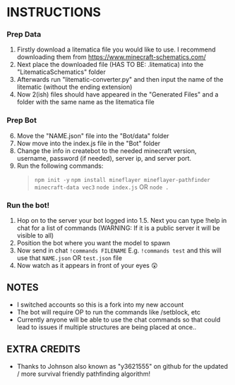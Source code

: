 # INSTRUCTIONS
### Prep Data
1. Firstly download a litematica file you would like to use. I recommend downloading them from https://www.minecraft-schematics.com/
2. Next place the downloaded file (HAS TO BE: .litematica) into the "LitematicaSchematics" folder
3. Afterwards run "litematic-converter.py" and then input the name of the litematic (without the ending extension)
4. Now 2(ish) files should have appeared in the "Generated Files" and a folder with the same name as the litematica file

### Prep Bot
6. Move the "NAME.json" file into the "Bot/data" folder
7. Now move into the index.js file in the "Bot" folder
8. Change the info in createbot to the needed minecraft version, username, password (if needed), server ip, and server port.
9. Run the following commands:
   > `npm init -y`
   > `npm install mineflayer mineflayer-pathfinder minecraft-data vec3`
   > `node index.js` OR `node .`

### Run the bot!
1. Hop on to the server your bot logged into
1.5. Next you can type !help in chat for a list of commands (WARNING: If it is a public server it will be visible to all)
2. Position the bot where you want the model to spawn
3. Now send in chat `!commands FILENAME` E.g. `!commands test` and this will use that `NAME.json` OR `test.json` file
4. Now watch as it appears in front of your eyes 😲

## NOTES
- I switched accounts so this is a fork into my new account
- The bot will require OP to run the commands like /setblock, etc
- Currently anyone will be able to use the chat commands so that could lead to issues if multiple structures are being placed at once..

## EXTRA CREDITS
- Thanks to Johnson also known as "y3621555" on github for the updated / more survival friendly pathfinding algorithm!